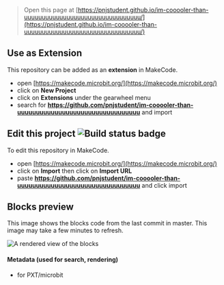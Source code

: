 
> Open this page at [https://pnjstudent.github.io/im-cooooler-than-uuuuuuuuuuuuuuuuuuuuuuuuuuuuuuuuu/](https://pnjstudent.github.io/im-cooooler-than-uuuuuuuuuuuuuuuuuuuuuuuuuuuuuuuuu/)

## Use as Extension

This repository can be added as an **extension** in MakeCode.

* open [https://makecode.microbit.org/](https://makecode.microbit.org/)
* click on **New Project**
* click on **Extensions** under the gearwheel menu
* search for **https://github.com/pnjstudent/im-cooooler-than-uuuuuuuuuuuuuuuuuuuuuuuuuuuuuuuuu** and import

## Edit this project ![Build status badge](https://github.com/pnjstudent/im-cooooler-than-uuuuuuuuuuuuuuuuuuuuuuuuuuuuuuuuu/workflows/MakeCode/badge.svg)

To edit this repository in MakeCode.

* open [https://makecode.microbit.org/](https://makecode.microbit.org/)
* click on **Import** then click on **Import URL**
* paste **https://github.com/pnjstudent/im-cooooler-than-uuuuuuuuuuuuuuuuuuuuuuuuuuuuuuuuu** and click import

## Blocks preview

This image shows the blocks code from the last commit in master.
This image may take a few minutes to refresh.

![A rendered view of the blocks](https://github.com/pnjstudent/im-cooooler-than-uuuuuuuuuuuuuuuuuuuuuuuuuuuuuuuuu/raw/master/.github/makecode/blocks.png)

#### Metadata (used for search, rendering)

* for PXT/microbit
<script src="https://makecode.com/gh-pages-embed.js"></script><script>makeCodeRender("{{ site.makecode.home_url }}", "{{ site.github.owner_name }}/{{ site.github.repository_name }}");</script>
